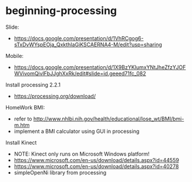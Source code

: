 # beginning-processing

Slide: 
  * https://docs.google.com/presentation/d/1VhRCgog6-sTxDvWYspEOja_QxkthIaGiKSCAERNA4-M/edit?usp=sharing

Mobile:
  * https://docs.google.com/presentation/d/1X9BzYKIumxYNtJheZfzYJOFWVivomQivlFbJJghXxRk/edit#slide=id.geeed71fc_082

Install processing 2.2.1
  * https://processing.org/download/

HomeWork BMI:
  - refer to http://www.nhlbi.nih.gov/health/educational/lose_wt/BMI/bmi-m.htm
  - implement a BMI calculator using GUI in processing

Install Kinect
  - NOTE: Kinect only runs on Microsoft Windows platform!
  - https://www.microsoft.com/en-us/download/details.aspx?id=44559
  - https://www.microsoft.com/en-us/download/details.aspx?id=40278
  - simpleOpenNi library from processing
